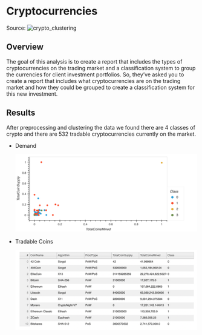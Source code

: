 # Cryptocurrencies
Source: ![crypto_clustering](crypto_clustering.ipynb)

## Overview

The goal of this analysis is to create a report that includes the types of cryptocurrencies on the trading market and a classification system to group the currencies for client investment portfolios. So, they’ve asked you to create a report that includes what cryptocurrencies are on the trading market and how they could be grouped to create a classification system for this new investment.

## Results

After preprocessing and clustering the data we found there are 4 classes of crypto and there are 532 tradable cryptocurrencies currently on the market.

- Demand <p align="center"><img src="resources/demand.png"> </p>

- Tradable Coins <p align="center"><img src="resources/tradable.png"> </p>
